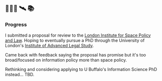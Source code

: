 ## 🤷🏻‍♀️ 🛰️ 📚
### Progress 

I submitted a proposal for review to the [London Institute for Space Policy and Law](https://ials.sas.ac.uk/about/leadership-and-collaboration/london-institute-space-policy-and-law-ispl). Hoping to eventually pursue a PhD through the University of London's [Institute of Advanced Legal Study](https://ials.sas.ac.uk/study).

Came back with feedback saying the proposal has promise but it's too broad/focused on information policy more than space policy. 

Rethinking and considering applying to U Buffalo's Information Science PhD instead... TBD.



	
